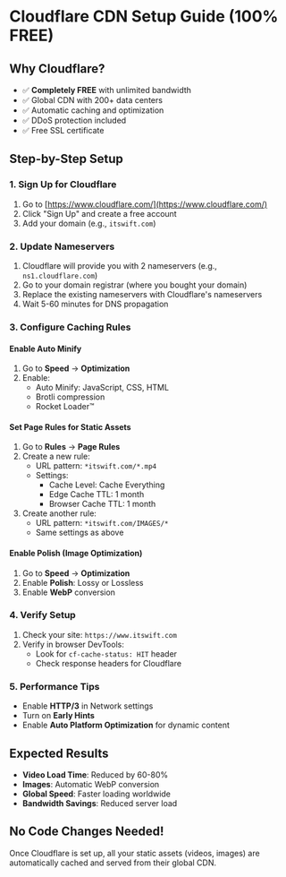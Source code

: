 # Cloudflare CDN Setup Guide (100% FREE)

## Why Cloudflare?
- ✅ **Completely FREE** with unlimited bandwidth
- ✅ Global CDN with 200+ data centers
- ✅ Automatic caching and optimization
- ✅ DDoS protection included
- ✅ Free SSL certificate

## Step-by-Step Setup

### 1. Sign Up for Cloudflare
1. Go to [https://www.cloudflare.com/](https://www.cloudflare.com/)
2. Click "Sign Up" and create a free account
3. Add your domain (e.g., `itswift.com`)

### 2. Update Nameservers
1. Cloudflare will provide you with 2 nameservers (e.g., `ns1.cloudflare.com`)
2. Go to your domain registrar (where you bought your domain)
3. Replace the existing nameservers with Cloudflare's nameservers
4. Wait 5-60 minutes for DNS propagation

### 3. Configure Caching Rules

#### Enable Auto Minify
1. Go to **Speed** → **Optimization**
2. Enable:
   - Auto Minify: JavaScript, CSS, HTML
   - Brotli compression
   - Rocket Loader™

#### Set Page Rules for Static Assets
1. Go to **Rules** → **Page Rules**
2. Create a new rule:
   - URL pattern: `*itswift.com/*.mp4`
   - Settings:
     - Cache Level: Cache Everything
     - Edge Cache TTL: 1 month
     - Browser Cache TTL: 1 month
3. Create another rule:
   - URL pattern: `*itswift.com/IMAGES/*`
   - Same settings as above

#### Enable Polish (Image Optimization)
1. Go to **Speed** → **Optimization**
2. Enable **Polish**: Lossy or Lossless
3. Enable **WebP** conversion

### 4. Verify Setup
1. Check your site: `https://www.itswift.com`
2. Verify in browser DevTools:
   - Look for `cf-cache-status: HIT` header
   - Check response headers for Cloudflare

### 5. Performance Tips
- Enable **HTTP/3** in Network settings
- Turn on **Early Hints**
- Enable **Auto Platform Optimization** for dynamic content

## Expected Results
- **Video Load Time**: Reduced by 60-80%
- **Images**: Automatic WebP conversion
- **Global Speed**: Faster loading worldwide
- **Bandwidth Savings**: Reduced server load

## No Code Changes Needed!
Once Cloudflare is set up, all your static assets (videos, images) are automatically cached and served from their global CDN.

